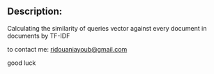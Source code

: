 ## Description:
Calculating the similarity of queries vector against every document in documents by TF-IDF 

to contact me: ridouaniayoub@gmail.com

good luck

